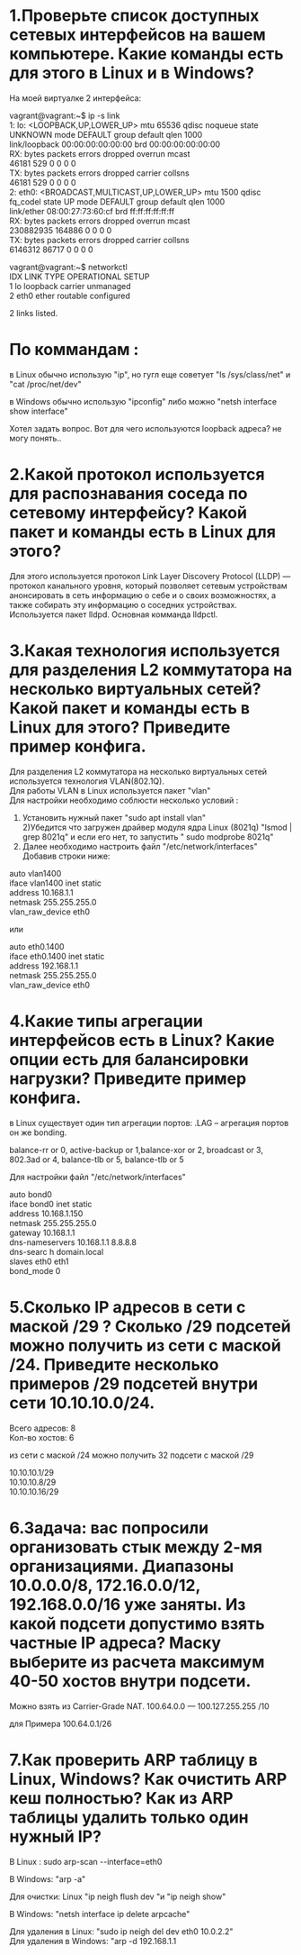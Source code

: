 #  1.Проверьте список доступных сетевых интерфейсов на вашем компьютере. Какие команды есть для этого в Linux и в Windows?  
На моей виртуалке 2 интерфейса:   

vagrant@vagrant:~$ ip -s link  
1: lo: <LOOPBACK,UP,LOWER_UP> mtu 65536 qdisc noqueue state UNKNOWN mode DEFAULT group default qlen 1000  
    link/loopback 00:00:00:00:00:00 brd 00:00:00:00:00:00  
    RX: bytes  packets  errors  dropped overrun mcast  
    46181      529      0       0       0       0  
    TX: bytes  packets  errors  dropped carrier collsns  
    46181      529      0       0       0       0   
2: eth0: <BROADCAST,MULTICAST,UP,LOWER_UP> mtu 1500 qdisc fq_codel state UP mode DEFAULT group default qlen 1000  
    link/ether 08:00:27:73:60:cf brd ff:ff:ff:ff:ff:ff  
    RX: bytes  packets  errors  dropped overrun mcast  
    230882935  164886   0       0       0       0  
    TX: bytes  packets  errors  dropped carrier collsns  
    6146312    86717    0       0       0       0  

vagrant@vagrant:~$ networkctl  
IDX LINK TYPE     OPERATIONAL SETUP  
  1 lo   loopback carrier     unmanaged  
  2 eth0 ether    routable    configured  

2 links listed.  

# По коммандам :  
в Linux обычно использую "ip", но гугл еще советует "ls /sys/class/net" и "cat /proc/net/dev"  

в Windows обычно использую "ipconfig" либо можно "netsh interface show interface"  

Хотел задать вопрос. Вот для чего используются loopback адреса? не могу понять..    

#  2.Какой протокол используется для распознавания соседа по сетевому интерфейсу? Какой пакет и команды есть в Linux для этого?  

Для этого используется протокол Link Layer Discovery Protocol (LLDP) — протокол канального уровня, который позволяет сетевым устройствам анонсировать в сеть   информацию о себе и о своих возможностях, а также собирать эту информацию о соседних устройствах.  
Используется пакет lldpd. Основная комманда lldpctl.   

#  3.Какая технология используется для разделения L2 коммутатора на несколько виртуальных сетей? Какой пакет и команды есть в Linux для этого? Приведите пример конфига.  
Для разделения L2 коммутатора на несколько виртуальных сетей используется технология VLAN(802.1Q).   
Для работы VLAN в Linux используется пакет "vlan"  
Для настройки необходимо соблюсти несколько условий :   

  1) Установить нужный пакет "sudo apt install vlan"    
  2)Убедится что загружен драйвер модуля ядра Linux (8021q) "lsmod | grep 8021q" и если его нет, то запустить " sudo modprobe 8021q"  
  3) Далее необходимо настроить файл "/etc/network/interfaces" Добавив строки ниже:  

auto vlan1400  
iface vlan1400 inet static  
        address 10.168.1.1  
        netmask 255.255.255.0  
        vlan_raw_device eth0  

или   

auto eth0.1400  
iface eth0.1400 inet static  
        address 192.168.1.1  
        netmask 255.255.255.0  
        vlan_raw_device eth0  


#  4.Какие типы агрегации интерфейсов есть в Linux? Какие опции есть для балансировки нагрузки? Приведите пример конфига.

в Linux существует один тип агрегации портов: .LAG – агрегация портов он же bonding.


balance-rr or 0, active-backup or 1,balance-xor or 2, broadcast or 3, 802.3ad or 4, balance-tlb or 5, balance-tlb or 5

 Для настройки файл "/etc/network/interfaces" 

auto bond0  
iface bond0 inet static  
    address 10.168.1.150  
    netmask 255.255.255.0  
    gateway 10.168.1.1    
    dns-nameservers 10.168.1.1 8.8.8.8  
    dns-searc h domain.local  
        slaves eth0 eth1  
        bond_mode 0  
    
# 5.Сколько IP адресов в сети с маской /29 ? Сколько /29 подсетей можно получить из сети с маской /24. Приведите несколько примеров /29 подсетей внутри сети 10.10.10.0/24.

Всего адресов:	8  
Кол-во хостов:	6  

 из сети с маской /24 можно получить  32 подсети с маской /29  

10.10.10.1/29  
10.10.10.8/29  
10.10.10.16/29  

# 6.Задача: вас попросили организовать стык между 2-мя организациями. Диапазоны 10.0.0.0/8, 172.16.0.0/12, 192.168.0.0/16 уже заняты. Из какой подсети допустимо взять частные IP адреса? Маску выберите из расчета максимум 40-50 хостов внутри подсети.  

Можно взять из Carrier-Grade NAT. 100.64.0.0 — 100.127.255.255  /10   

для Примера 100.64.0.1/26   

#  7.Как проверить ARP таблицу в Linux, Windows? Как очистить ARP кеш полностью? Как из ARP таблицы удалить только один нужный IP?  
В Linux : sudo arp-scan --interface=eth0  

В Windows: "arp -a"  

Для очистки: Linux "ip neigh flush dev "и "ip neigh show"   

В Windows: "netsh interface ip delete arpcache"  
 
Для удаления в Linux: "sudo ip neigh del dev eth0 10.0.2.2"  
Для удаления в Windows: "arp -d 192.168.1.1  






